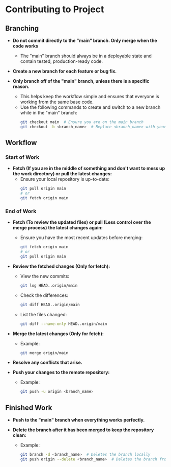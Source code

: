 # Contributing to Project

## Branching
- **Do not commit directly to the "main" branch. Only merge when the code works**
  - The "main" branch should always be in a deployable state and contain tested, production-ready code.

- **Create a new branch for each feature or bug fix.**

- **Only branch off of the "main" branch, unless there is a specific reason.**
  - This helps keep the workflow simple and ensures that everyone is working from the same base code.
  - Use the following commands to create and switch to a new branch while in the "main" branch:
    ```sh
    git checkout main  # Ensure you are on the main branch
    git checkout -b <branch_name>  # Replace <branch_name> with your branch name
    ```

## Workflow

### Start of Work
- **Fetch (If you are in the middle of something and don't want to mess up the work directory) or pull the latest changes:**
  - Ensure your local repository is up-to-date:
    ```sh
    git pull origin main
    # or
    git fetch origin main
    ```

### End of Work
- **Fetch (To review the updated files) or pull (Less control over the merge process) the latest changes again:**
  - Ensure you have the most recent updates before merging:
    ```sh
    git fetch origin main
    # or
    git pull origin main 
    ```
- **Review the fetched changes (Only for fetch):**
  - View the new commits:
    ```sh
    git log HEAD..origin/main
    ```
  - Check the differences:
    ```sh
    git diff HEAD..origin/main
    ```
  - List the files changed:
    ```sh
    git diff --name-only HEAD..origin/main
    ```

- **Merge the latest changes (Only for fetch):**
  - Example:
    ```sh
    git merge origin/main
    ```
- **Resolve any conflicts that arise.**

- **Push your changes to the remote repository:**
  - Example:
    ```sh
    git push -u origin <branch_name>
    ```

## Finished Work
- **Push to the "main" branch when everything works perfectly.**

- **Delete the branch after it has been merged to keep the repository clean:**
  - Example:
    ```sh
    git branch -d <branch_name>  # Deletes the branch locally
    git push origin --delete <branch_name>  # Deletes the branch from the remote repository
    ```